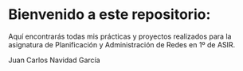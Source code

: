 # Bienvenido a este repositorio:

Aquí encontrarás todas mis prácticas y proyectos realizados para la asignatura de Planificación y Administración de Redes en 1º de ASIR.

Juan Carlos Navidad García
